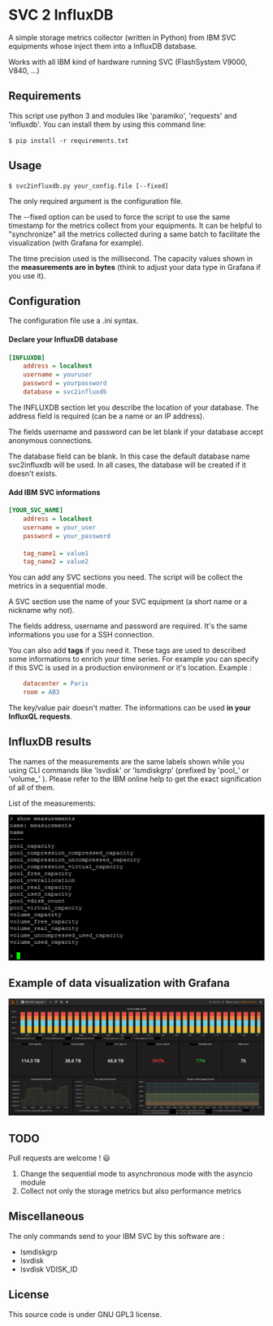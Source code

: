 # SVC 2 InfluxDB

A simple storage metrics collector (written in Python) from IBM SVC equipments whose inject them into a InfluxDB database.

Works with all IBM kind of hardware running SVC (FlashSystem V9000, V840, ...)

## Requirements

This script use python 3 and modules like 'paramiko', 'requests' and 'influxdb'. You can install them by using this command line:

`$ pip install -r requirements.txt`

## Usage

`$ svc2influxdb.py your_config.file [--fixed]`

The only required argument is the configuration file.

The --fixed option can be used to force the script to use the same timestamp for the metrics collect from your equipments. It can be helpful to "synchronize" all the metrics collected during a same batch to facilitate the visualization (with Grafana for example).

The time precision used is the millisecond.
The capacity values shown in the __measurements are in bytes__ (think to adjust your data type in Grafana if you use it).


## Configuration

The configuration file use a .ini syntax.

#### Declare your InfluxDB database

```ini
[INFLUXDB]
    address = localhost
    username = youruser
    password = yourpassword
    database = svc2influxdb
```

The INFLUXDB section let you describe the location of your database. The address field is required (can be a name or an IP address).

The fields username and password can be let blank if your database accept anonymous connections.

The database field can be blank. In this case the default database name svc2influxdb will be used. In all cases, the database will be created if it doesn't exists.

#### Add IBM SVC informations

```ini
[YOUR_SVC_NAME]
    address = localhost
    username = your_user
    password = your_password

    tag_name1 = value1
    tag_name2 = value2
```

You can add any SVC sections you need. The script will be collect the metrics in a sequential mode.

A SVC section use the name of your SVC equipment (a short name or a nickname why not).

The fields address, username and password are required. It's the same informations you use for a SSH connection.

You can also add __tags__ if you need it. These tags are used to described some informations to enrich your time series. For example you can specify if this SVC is used in a production environment or it's location. Example :

```ini
    datacenter = Paris
    room = AB3
```

The key/value pair doesn't matter.
The informations can be used __in your InfluxQL requests__.

## InfluxDB results

The names of the measurements are the same labels shown while you using CLI commands like 'lsvdisk' or 'lsmdiskgrp' (prefixed by 'pool_' or 'volume_' ). Please refer to the IBM online help to get the exact signification of all of them.

List of the measurements:

![List of measurements](images/measurements.png)

## Example of data visualization with Grafana

![Example of visualization with Grafana](images/grafana_example.png)

## TODO

Pull requests are welcome ! :smiley:

1. Change the sequential mode to asynchronous mode with the asyncio module
2. Collect not only the storage metrics but also performance metrics

## Miscellaneous

The only commands send to your IBM SVC by this software are :
* lsmdiskgrp
* lsvdisk
* lsvdisk VDISK_ID

## License

This source code is under GNU GPL3 license.
